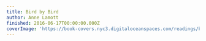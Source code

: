 ```yaml
---
title: Bird by Bird
author: Anne Lamott
finished: 2016-06-17T00:00:00.000Z
coverImage: 'https://book-covers.nyc3.digitaloceanspaces.com/readings/bird-by-bird-01.jpg'
---
```

